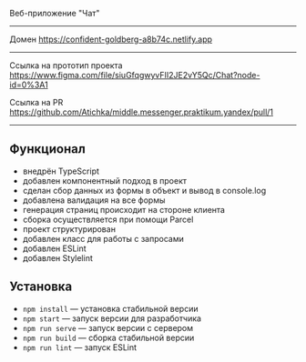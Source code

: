 Веб-приложение "Чат"

---

Домен https://confident-goldberg-a8b74c.netlify.app

---

Ссылка на прототип проекта https://www.figma.com/file/siuGfqgwyvFII2JE2vY5Qc/Chat?node-id=0%3A1

Ссылка на PR https://github.com/Atichka/middle.messenger.praktikum.yandex/pull/1

---

## Функционал

- внедрён TypeScript
- добавлен компонентный подход в проект
- сделан сбор данных из формы в объект и вывод в console.log
- добавлена валидация на все формы
- генерация страниц происходит на стороне клиента
- сборка осуществляется при помощи Parcel
- проект структурирован
- добавлен класс для работы с запросами
- добавлен ESLint
- добавлен Stylelint

## Установка

- `npm install` — установка стабильной версии
- `npm start` — запуск версии для разработчика
- `npm run serve` — запуск версии c сервером
- `npm run build` — сборка стабильной версии
- `npm run lint` — запуск ESLint
